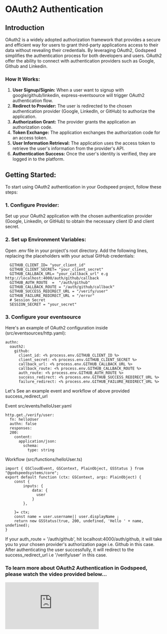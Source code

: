 # OAuth2 Authentication

## Introduction
  OAuth2 is a widely adopted authorization framework that provides a secure and efficient way for users to grant third-party applications access to their data without revealing their credentials. By leveraging OAuth2, Godspeed simplifies the authentication process for both developers and users. OAuth2 offer the ability to connect with authentication providers such as Google, Github and Linkedin.

### How It Works:
1. **User Signup/Signin:** When a user want to signup with google/github/linkedin, express-eventsource will trigger OAuth2 authentication flow.
2. **Redirect to Provider:** The user is redirected to the chosen authentication provider (Google, LinkedIn, or GitHub) to authorize the application.
3. **Authorization Grant:** The provider grants the application an authorization code.
4. **Token Exchange:** The application exchanges the authorization code for an access token.
5. **User Information Retrieval:** The application uses the access token to retrieve the user's information from the provider's API.
6. **Authentication Success:** Once the user's identity is verified, they are logged in to the platform.

## Getting Started: 
  To start using OAuth2 authentication in your Godspeed project, follow these steps:

### 1. Configure Provider:
  Set up your OAuth2 application with the chosen authentication provider (Google, LinkedIn, or GitHub) to obtain the necessary client ID and client secret.

### 2. Set up Environment Variables:
  Open .env file in your project's root directory.
  Add the following lines, replacing the placeholders with your actual GitHub credentials:
  ```
    GITHUB_CLIENT_ID= "your_client_id"
    GITHUB_CLIENT_SECRET= "your_client_secret"
    GITHUB_CALLBACK_URL= "your_callback_url" e.g http://localhost:4000/auth/github/callback
    GITHUB_AUTH_ROUTE  =  "/auth/github"
    GITHUB_CALLBACK_ROUTE = "/auth/github/callback"
    GITHUB_SUCCESS_REDIRECT_URL = "/verify/user"
    GITHUB_FAILURE_REDIRECT_URL = "/error"
    # Session Secret
    SESSION_SECRET = "your_secret"
  ```
### 3. Configure your eventsource

  Here's an example of OAuth2 configuration inside  (src/eventsources/http.yaml):
  ```
  authn:
    oauth2:
      github:
        client_id: <% process.env.GITHUB_CLIENT_ID %>  
        client_secret: <% process.env.GITHUB_CLIENT_SECRET %>    
        callback_url: <% process.env.GITHUB_CALLBACK_URL %>
        callback_route: <% process.env.GITHUB_CALLBACK_ROUTE %>
        auth_route: <% process.env.GITHUB_AUTH_ROUTE %>
        success_redirect: <% process.env.GITHUB_SUCCESS_REDIRECT_URL %>
        failure_redirect: <% process.env.GITHUB_FAILURE_REDIRECT_URL %>
  ```

  Let's See an example event and workflow of above provided success_redirect_url 
  
  Event src/events/helloUser.yaml
  ```
  http.get./verify/user:
    fn: helloUser
    authn: false
    responses:
    200:
      content:
        application/json:
          schema:
            type: string
  ```
 
  Workflow  (src/functions/helloUser.ts)
  ```
  import { GSCloudEvent, GSContext, PlainObject, GSStatus } from "@godspeedsystems/core";
  export default function (ctx: GSContext, args: PlainObject) {
      const {
          inputs: {
              data: {
                user
              }
          }, 
      
      }= ctx;
      const name = user.username|| user.displayName ;
      return new GSStatus(true, 200, undefined, 'Hello ' + name, undefined);  
  }
  ```
  If your auth_route = '/auth/github', hit localhost:4000/auth/github, it will take you to your chosen provider's authorization page i.e. Github in this case. 
  After authenticating the user successfully, it will redirect to the success_redirect_url i.e '/verify/user' in this case.


### To learn more about OAuth2 Authentication in Godspeed, please watch the video provided below…

<div style={{ position: 'relative', paddingBottom: '56.25%', height: 0, overflow: 'hidden' }}>
<iframe style={{ position: 'absolute', top: 0, left: 0, width: '100%', height: '100%' }} src="https://www.youtube.com/embed/ZOQ-wFkXtto?si=0PBfotFFDqAMPSAX" frameborder="0" allowfullscreen></iframe>
</div>



